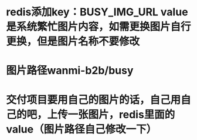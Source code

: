 # redis添加key：BUSY_IMG_URL  value是系统繁忙图片内容，如需更换图片自行更换，但是图片名称不要修改
# 图片路径wanmi-b2b/busy
# 交付项目要用自己的图片的话，自己用自己的吧，上传一张图片，redis里面的value（图片路径自己修改一下）